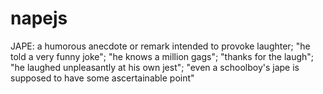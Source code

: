 napejs
======

JAPE: a humorous anecdote or remark intended to provoke laughter; "he told a very funny joke"; "he knows a million gags"; "thanks for the laugh"; "he laughed unpleasantly at his own jest"; "even a schoolboy's jape is supposed to have some ascertainable point"
